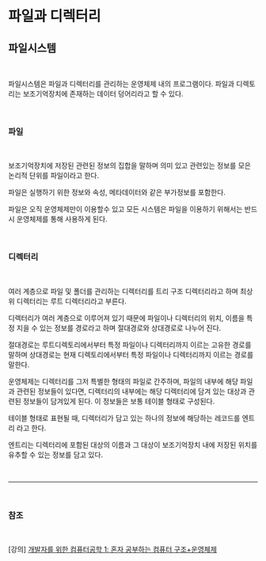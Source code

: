 # 파일과 디렉터리

## 파일시스템

<br>

파일시스템은 파일과 디렉터리를 관리하는 운영체제 내의 프로그램이다.
파일과 디렉토리는 보조기억장치에 존재하는 데이터 덩어리라고 할 수 있다.

<br>

### 파일

<br>

보조기억장치에 저장된 관련된 정보의 집합을 말하며 의미 있고 관련있는 정보를 모은 논리적 단위를 파일이라고 한다.

파일은 실행하기 위한 정보와 속성, 메타데이터와 같은 부가정보를 포함한다. 

파일은 오직 운영체제만이 이용할수 있고 모든 시스템은 파일을 이용하기 위해서는 반드시 운영체제를 통해 사용하게 된다.

<br>

### 디렉터리

<br>

여러 계층으로 파일 및 폴더를 관리하는 디렉터리를 트리 구조 디렉터리라고 하며 최상위 디렉터리는 루트 디렉터리라고 부른다.

디렉터리가 여러 계층으로 이루어져 있기 때문에 파일이나 디렉터리의 위치, 이름을 특정 지을 수 있는 정보를 경로라고 하며 절대경로와 상대경로로 나누어 진다.

절대경로는 루트디렉토리에서부터 특정 파일이나 디렉터리까지 이르는 고유한 경로를 말하며 상대경로는 현재 디렉토리에서부터 특정 파일이나 디렉터리까지 이르는 경로를 말한다.

운영체제는 디렉터리를 그저 특별한 형태의 파일로 간주하며, 파일의 내부에 해당 파일과 관련된 정보들이 있다면, 디렉터리의 내부에는 해당 디렉터리에 담겨 있는 대상과 관련된 정보들이 담겨있게 된다. 이 정보들은 보통 테이블 형태로 구성된다.

테이블 형태로 표현될 때, 디렉터리가 담고 있는 하나의 정보에 해당하는 레코드를 엔트리 라고 한다.

엔트리는 디렉터리에 포함된 대상의 이름과 그 대상이 보조기억장치 내에 저장된 위치를 유추할 수 있는 정보를 담고 있다.
 
<br>

--- 

<br>

### 참조

<br>

[강의] [개발자를 위한 컴퓨터공학 1: 혼자 공부하는 컴퓨터 구조+운영체제](https://www.inflearn.com/course/%ED%98%BC%EC%9E%90-%EA%B3%B5%EB%B6%80%ED%95%98%EB%8A%94-%EC%BB%B4%ED%93%A8%ED%84%B0%EA%B5%AC%EC%A1%B0-%EC%9A%B4%EC%98%81%EC%B2%B4%EC%A0%9C)

